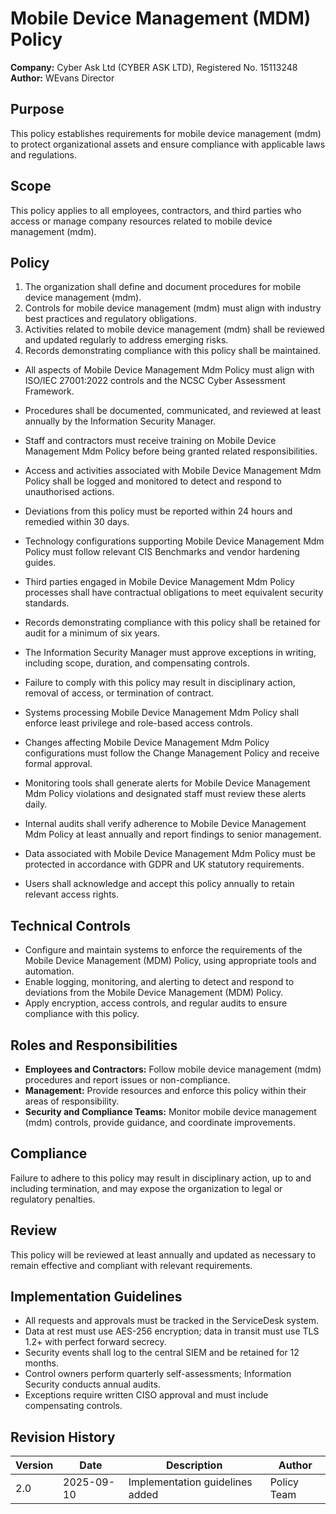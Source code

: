 # Mobile Device Management (MDM) Policy

**Company:** Cyber Ask Ltd (CYBER ASK LTD), Registered No. 15113248  
**Author:** WEvans Director

## Purpose

This policy establishes requirements for mobile device management (mdm) to protect organizational assets and ensure compliance with applicable laws and regulations.

## Scope

This policy applies to all employees, contractors, and third parties who access or manage company resources related to mobile device management (mdm).

## Policy
1. The organization shall define and document procedures for mobile device management (mdm).
2. Controls for mobile device management (mdm) must align with industry best practices and regulatory obligations.
3. Activities related to mobile device management (mdm) shall be reviewed and updated regularly to address emerging risks.
4. Records demonstrating compliance with this policy shall be maintained.

- All aspects of Mobile Device Management Mdm Policy must align with ISO/IEC 27001:2022 controls and the NCSC Cyber Assessment Framework.
- Procedures shall be documented, communicated, and reviewed at least annually by the Information Security Manager.
- Staff and contractors must receive training on Mobile Device Management Mdm Policy before being granted related responsibilities.
- Access and activities associated with Mobile Device Management Mdm Policy shall be logged and monitored to detect and respond to unauthorised actions.
- Deviations from this policy must be reported within 24 hours and remedied within 30 days.
- Technology configurations supporting Mobile Device Management Mdm Policy must follow relevant CIS Benchmarks and vendor hardening guides.
- Third parties engaged in Mobile Device Management Mdm Policy processes shall have contractual obligations to meet equivalent security standards.
- Records demonstrating compliance with this policy shall be retained for audit for a minimum of six years.
- The Information Security Manager must approve exceptions in writing, including scope, duration, and compensating controls.
- Failure to comply with this policy may result in disciplinary action, removal of access, or termination of contract.

- Systems processing Mobile Device Management Mdm Policy shall enforce least privilege and role-based access controls.
- Changes affecting Mobile Device Management Mdm Policy configurations must follow the Change Management Policy and receive formal approval.
- Monitoring tools shall generate alerts for Mobile Device Management Mdm Policy violations and designated staff must review these alerts daily.
- Internal audits shall verify adherence to Mobile Device Management Mdm Policy at least annually and report findings to senior management.
- Data associated with Mobile Device Management Mdm Policy must be protected in accordance with GDPR and UK statutory requirements.
- Users shall acknowledge and accept this policy annually to retain relevant access rights.

## Technical Controls

- Configure and maintain systems to enforce the requirements of the Mobile Device Management (MDM) Policy, using appropriate tools and automation.
- Enable logging, monitoring, and alerting to detect and respond to deviations from the Mobile Device Management (MDM) Policy.
- Apply encryption, access controls, and regular audits to ensure compliance with this policy.

## Roles and Responsibilities

- **Employees and Contractors:** Follow mobile device management (mdm) procedures and report issues or non-compliance.
- **Management:** Provide resources and enforce this policy within their areas of responsibility.
- **Security and Compliance Teams:** Monitor mobile device management (mdm) controls, provide guidance, and coordinate improvements.

## Compliance

Failure to adhere to this policy may result in disciplinary action, up to and including termination, and may expose the organization to legal or regulatory penalties.

## Review

This policy will be reviewed at least annually and updated as necessary to remain effective and compliant with relevant requirements.

## Implementation Guidelines
- All requests and approvals must be tracked in the ServiceDesk system.
- Data at rest must use AES-256 encryption; data in transit must use TLS 1.2+ with perfect forward secrecy.
- Security events shall log to the central SIEM and be retained for 12 months.
- Control owners perform quarterly self-assessments; Information Security conducts annual audits.
- Exceptions require written CISO approval and must include compensating controls.

## Revision History

| Version | Date | Description | Author |
| ------- | ---------- | ----------------------- | ------ |
| 2.0     | 2025-09-10 | Implementation guidelines added | Policy Team |
